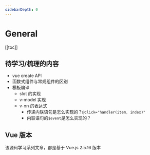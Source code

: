 ```yaml
---
sidebarDepth: 0
---
```


# General

[[toc]]

## 待学习/梳理的内容

- vue create API
- 函数式组件与常规组件的区别
- 模板编译
  - slot 的实现
  - v-model 实现
  - v-on 的表达式
    - 传递内联语句是怎么实现的？`@click="handler(item, index)"`
    - 内联语句的`$event`是怎么实现的？

## Vue 版本

该源码学习系列文章，都是基于 Vue.js 2.5.16 版本
